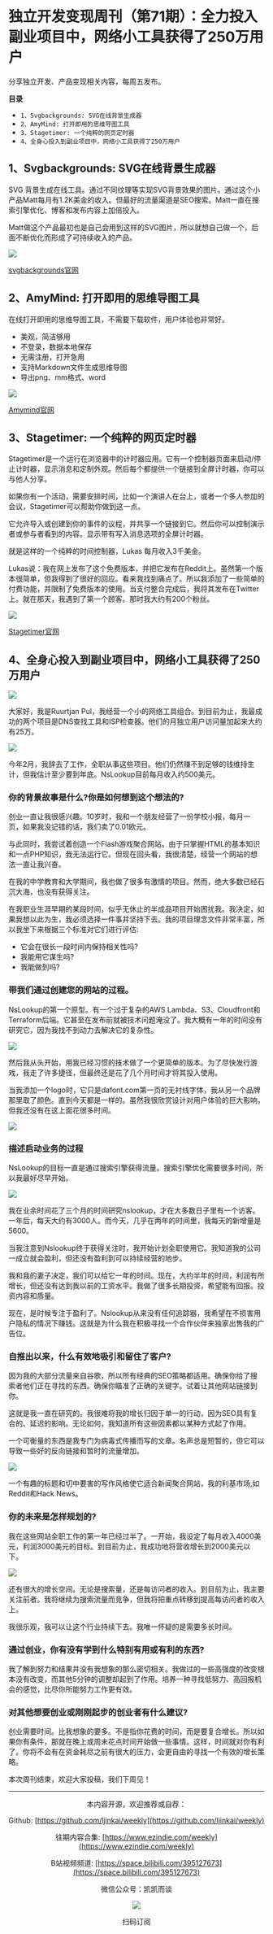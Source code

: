 # 独立开发变现周刊（第71期）：全力投入副业项目中，网络小工具获得了250万用户

分享独立开发、产品变现相关内容，每周五发布。

**目录**
- `1、Svgbackgrounds: SVG在线背景生成器`
- `2、AmyMind: 打开即用的思维导图工具`
- `3、Stagetimer: 一个纯粹的网页定时器`
- `4、全身心投入到副业项目中，网络小工具获得了250万用户`

## 1、Svgbackgrounds: SVG在线背景生成器

SVG 背景生成在线工具。通过不同纹理等实现SVG背景效果的图片。通过这个小产品Matt每月有1.2K美金的收入。但最好的流量渠道是SEO搜索。Matt一直在搜索引擎优化、博客和发布内容上加倍投入。

Matt做这个产品最初也是自己会用到这样的SVG图片，所以就想自己做一个，后面不断优化而形成了可持续收入的产品。

![](https://snimg.jamyido.top/large/e6c9d24ely1h5w6fdy813j21pv0u0tdr.jpg)

[svgbackgrounds官网](https://www.svgbackgrounds.com/)

## 2、AmyMind: 打开即用的思维导图工具

在线打开即用的思维导图工具，不需要下载软件，用户体验也非常好。

- 美观，简洁够用
- 不登录，数据本地保存
- 无需注册，打开急用
- 支持Markdown文件生成思维导图
- 导出png、mm格式、word

![](https://snimg.jamyido.top/large/e6c9d24ely1h5w6ffczgoj21sc0u0grw.jpg)

[Amymind官网](https://amymind.com/)

## 3、Stagetimer: 一个纯粹的网页定时器

Stagetimer是一个运行在浏览器中的计时器应用。它有一个控制器页面来启动/停止计时器，显示消息和定制外观。然后每个都提供一个链接到全屏计时器，你可以与他人分享。

如果你有一个活动，需要安排时间，比如一个演讲人在台上，或者一个多人参加的会议，Stagetimer可以帮助你做到这一点。

它允许导入或创建到你的事件的议程，并共享一个链接到它。然后你可以控制演示者或参与者看到的内容。显示带有写入消息选项的全屏计时器。

就是这样的一个纯粹的时间控制器，Lukas 每月收入3千美金。

Lukas说：我在网上发布了这个免费版本，并把它发布在Reddit上。虽然第一个版本很简单，但我得到了很好的回应。看来我找到痛点了。所以我添加了一些简单的付费功能，并限制了免费版本的使用。当支付整合完成后，我将其发布在Twitter上。就在那天，我遇到了第一个顾客。那时我大约有200个粉丝。

![](https://snimg.jamyido.top/large/e6c9d24ely1h5w6ff55q5j20xc0iwac3.jpg)

[Stagetimer官网](https://stagetimer.io/)

## 4、全身心投入到副业项目中，网络小工具获得了250万用户

![](https://snimg.jamyido.top/large/e6c9d24ely1h5w6ff1d1xj20b40b40t5.jpg)

大家好，我是Ruurtjan Pul，我经营一个小的网络工具组合。到目前为止，我最成功的两个项目是DNS查找工具和ISP检查器。他们的月独立用户访问量加起来大约有25万。

![](https://snimg.jamyido.top/large/e6c9d24ely1h5w6fes3zxj21se0u0dnz.jpg)

今年2月，我辞去了工作，全职从事这些项目。他们仍然赚不到足够的钱维持生计，但我估计至少要到年底。NsLookup目前每月收入约500美元。

### 你的背景故事是什么?你是如何想到这个想法的?

创业一直让我很感兴趣。10岁时，我和一个朋友经营了一份学校小报，每月一页，如果我没记错的话，我们卖了0.01欧元。

与此同时，我尝试着创造一个Flash游戏聚合网站。由于只掌握HTML的基本知识和一点PHP知识，我无法运行它。但现在回头看，我很清楚，经营一个网站的想法一直让我兴奋。

在我的中学教育和大学期间，我也做了很多有激情的项目。然而，绝大多数已经石沉大海，也没有获得关注。

在我职业生涯早期的某段时间，似乎无休止的半成品项目开始困扰我。我决定，如果我想以此为生，我必须选择一件事并坚持下去。我的项目理念文件非常丰富，所以我坐下来根据三个标准对它们进行评估:

- 它会在很长一段时间内保持相关性吗?
- 我能用它谋生吗?
- 我能做到吗?

### 带我们通过创建您的网站的过程。

NsLookup的第一个原型。有一个过于复杂的AWS Lambda、S3、Cloudfront和Terraform后端。它甚至在发布前就被技术问题淹没了。我大概有一年的时间没有研究它，因为我找不到动力去解决它的复杂性。

![](https://snimg.jamyido.top/large/e6c9d24ely1h5w6feklbsj20nm0cx3yy.jpg)

然后我从头开始，用我已经习惯的技术做了一个更简单的版本。为了尽快发行游戏，我走了许多捷径，但最终还是花了几个月时间才将其投入使用。

当我添加一个logo时，它只是dafont.com第一页的无衬线字体，我从另一个品牌那里取了颜色。直到今天都是一样的。虽然我很欣赏设计对用户体验的巨大影响，但我还没有在这上面花很多时间。

![](https://snimg.jamyido.top/large/e6c9d24ely1h5w6fefy4aj20nm0lbmyq.jpg)

### 描述启动业务的过程

NsLookup的目标一直是通过搜索引擎获得流量。搜索引擎优化需要很多时间，所以我最好尽早开始。

![](https://snimg.jamyido.top/large/e6c9d24ely1h5w6fecsbjj20nm0biq3f.jpg)

我在业余时间花了三个月的时间研究nslookup，才在大多数日子里有一个访客。一年后，每天大约有3000人。而今天，几乎在两年的时间里，我每天的新增量是5600。

当我注意到Nslookup终于获得关注时，我开始计划全职使用它。我知道我的公司一成立就会盈利，但还没有盈利到可以持续经营的地步。

我和我的妻子决定，我们可以给它一年的时间。现在，大约半年的时间，利润有所增长，但还没有达到我以前的工资水平。我做了很多长期投资，希望能有回报。投资内容和质量。

现在，是时候专注于盈利了。Nslookup从来没有任何追踪器，我希望在不损害用户隐私的情况下赚钱。这就是为什么我在积极寻找一个合作伙伴来独家出售我的广告位。

### 自推出以来，什么有效地吸引和留住了客户?

因为我的大部分流量来自谷歌，所以所有经典的SEO策略都适用。确保你给了搜索者他们正在寻找的东西。确保你瞄准了正确的关键字。试着让其他网站链接到你。

这就是我一直在研究的。我很难将我的增长归因于单一的行动，因为SEO具有复合的、延迟的影响。无论如何，我知道所有这些因素都以某种方式起了作用。

一个可衡量的东西是我专门为病毒式传播而写的文章。名声总是短暂的，但它可以导致一些好的反向链接和暂时的流量增加。

![](https://snimg.jamyido.top/large/e6c9d24ely1h5w6fe92fvj20nm0bm3yy.jpg)

一个有趣的标题和切中要害的写作风格使它适合新闻聚合网站，我的利基市场,如Reddit和Hack News。

### 你的未来是怎样规划的?

我在这些网站全职工作的第一年已经过半了。一开始，我设定了每月收入4000美元，利润3000美元的目标。到目前为止，我成功地将营收增长到2000美元以下。

![](https://snimg.jamyido.top/large/e6c9d24ely1h5w6fe22lmj20nm0bmdg9.jpg)

还有很大的增长空间。无论是搜索量，还是每访问者的收入。到目前为止，我主要关注前者。我将继续为搜索流量而竞争，但我将把重点转移到提高每访问者的收入上。

我很乐观，我可以让这个行业持续下去。我唯一怀疑的是需要多长时间。

### 通过创业，你有没有学到什么特别有用或有利的东西?

我了解到努力和结果并没有我想象的那么密切相关。我做过的一些高强度的改变根本没有改变，而其他5分钟的调整却起到了作用。培养一种寻找低努力、高回报机会的感觉，比尽你所能努力工作更有效。

### 对其他想要创业或刚刚起步的创业者有什么建议?

创业需要时间。比我想象的要多。不是指你花费的时间，而是要复合增长。所以如果你有条件，那就在晚上或周末花点时间开始做一些事情。这样，时间就对你有利了。你将不会有在资金耗尽之前有很大的压力，会更自由的寻找一个有效的增长策略。

本次周刊结束，欢迎大家投稿，我们下周见！

---
<center>
本内容开源，欢迎推荐或自荐：

Github: [https://github.com/ljinkai/weekly](https://github.com/ljinkai/weekly)

往期内容合集: [https://www.ezindie.com/weekly](https://www.ezindie.com/weekly)

B站视频频道: [https://space.bilibili.com/395127673](https://space.bilibili.com/395127673)

微信公众号：凯凯而谈

![](http://qiniu.gafata.com/2019-03-17-web-bear.jpg?imageView2/2/w/200)

扫码订阅
</center>